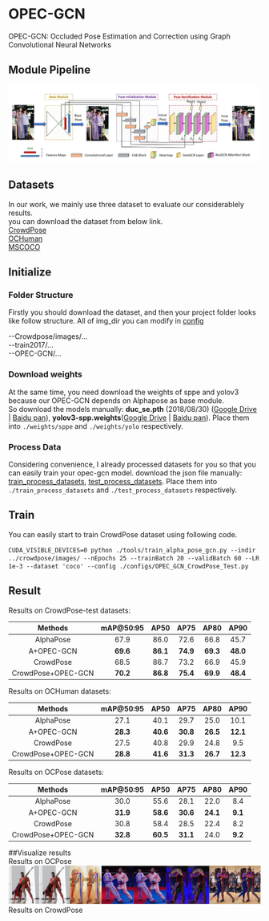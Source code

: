 # OPEC-GCN
OPEC-GCN: Occluded Pose Estimation and Correction using Graph Convolutional Neural Networks  

## Module Pipeline
![Pipeline](show_img/pipeline.png)

## Datasets
In our work, we mainly use three dataset to evaluate our considerablely results.   
you can download the dataset from below link.  
[CrowdPose](https://github.com/Jeff-sjtu/CrowdPose)  
[OCHuman](https://cg.cs.tsinghua.edu.cn/dataset/form.html?dataset=ochuman)  
[MSCOCO](http://images.cocodataset.org/zips/train2017.zip)  

## Initialize
### Folder Structure
Firstly you should download the dataset, and then your project folder looks like follow structure. All of img_dir you can modify in [config](configs/OPEC_GCN_CrowdPose_Test.py)  

--Crowdpose/images/...  
--train2017/...  
--OPEC-GCN/...  
### Download weights
At the same time, you need download the weights of sppe and yolov3 because our OPEC-GCN depends on Alphapose as base module.  
So download the models manually: **duc_se.pth** (2018/08/30) ([Google Drive]( https://drive.google.com/open?id=1OPORTWB2cwd5YTVBX-NE8fsauZJWsrtW) | [Baidu pan](https://pan.baidu.com/s/15jbRNKuslzm5wRSgUVytrA)), **yolov3-spp.weights**([Google Drive](https://drive.google.com/open?id=1D47msNOOiJKvPOXlnpyzdKA3k6E97NTC) | [Baidu pan](https://pan.baidu.com/s/1Zb2REEIk8tcahDa8KacPNA)). Place them into `./weights/sppe` and `./weights/yolo` respectively.

### Process Data
Considering convenience, I already processed datasets for you so that you can easily train your opec-gcn model.
download the json file manually: [train_process_datasets]( https://drive.google.com/open?id=1OPORTWB2cwd5YTVBX-NE8fsauZJWsrtW), [test_process_datasets](https://drive.google.com/open?id=1D47msNOOiJKvPOXlnpyzdKA3k6E97NTC). Place them into `./train_process_datasets` and `./test_process_datasets` respectively.

## Train
You can easily start to train CrowdPose dataset using following code.
```
CUDA_VISIBLE_DEVICES=0 python ./tools/train_alpha_pose_gcn.py --indir ../crowdpose/images/ --nEpochs 25 --trainBatch 20 --validBatch 60 --LR 1e-3 --dataset 'coco' --config ./configs/OPEC_GCN_CrowdPose_Test.py
```
## Result
Results on CrowdPose-test datasets: 


Methods |mAP@50:95|AP50|AP75|AP80| AP90 
:--------------:|:--:|:--:|:--: |:--:  |:--:  
AlphaPose| 67.9 |86.0 | 72.6| 66.8 | 45.7  
A+OPEC-GCN| **69.6** | **86.1** | **74.9** | **69.3**  | **48.0**   
CrowdPose| 68.5 | 86.7 | 73.2| 66.9 |  45.9  
CrowdPose+OPEC-GCN| **70.2** | **86.8**| **75.4** | **69.9**  | **48.4**     

 

Results on OCHuman datasets:  

Methods |mAP@50:95|AP50|AP75|AP80| AP90    
:--------------:|:--:|:--:|:--: |:--:  |:--:    
AlphaPose| 27.1 |40.1 |29.7| 25.0| 10.1    
A+OPEC-GCN| **28.3** | **40.6** | **30.8** | **26.5**  | **12.1**    
CrowdPose| 27.5 | 40.8 |29.9| 24.8| 9.5    
CrowdPose+OPEC-GCN| **28.8** | **41.6**| **31.3** | **26.7**  | **12.3**     

Results on OCPose datasets:  

Methods |mAP@50:95|AP50|AP75|AP80| AP90    
:--------------:|:--:|:--:|:--: |:--:  |:--:    
AlphaPose|30.0 |55.6|28.1| 22.0| 8.4  
A+OPEC-GCN| **31.9** | **58.6** | **30.6** | **24.1**  | **9.1**    
CrowdPose| 30.8 | 58.4 |28.5|22.4| 8.2    
CrowdPose+OPEC-GCN| **32.8** | **60.5**| **31.1** | 24.0| **9.2**    

##Visualize results  
Results on OCPose  
![OCPose](show_img/OCPose.jpg)  
Results on CrowdPose




